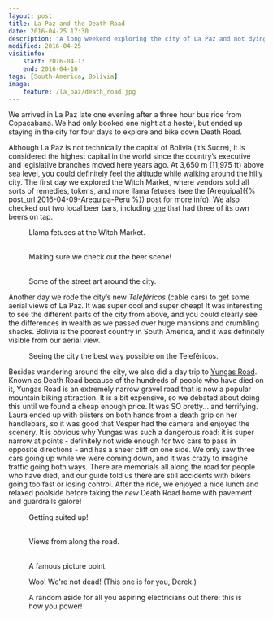 ```yaml
---
layout: post
title: La Paz and the Death Road
date: 2016-04-25 17:30
description: "A long weekend exploring the city of La Paz and not dying on Death Road."
modified: 2016-04-25
visitinfo:
    start: 2016-04-13
    end: 2016-04-16
tags: [South-America, Bolivia]
image:
    feature: /la_paz/death_road.jpg
---
```


We arrived in La Paz late one evening after a three hour bus ride from Copacabana. We had only booked one night at a hostel, but ended up staying in the city for four days to explore and bike down Death Road. 

Although La Paz is not technically the capital of Bolivia (it’s Sucre), it is considered the highest capital in the world since the country’s executive and legislative branches moved here years ago. At 3,650 m (11,975 ft) above sea level, you could definitely feel the altitude while walking around the hilly city. The first day we explored the Witch Market, where vendors sold all sorts of remedies, tokens, and more llama fetuses (see the [Arequipa]({% post_url 2016-04-09-Arequipa-Peru %}) post for more info). We also checked out two local beer bars, including [one](https://untappd.com/user/veswill3/checkin/299279912) that had three of its own beers on tap. 
<figure>
    <a href="/images/la_paz/llama_fetuses.jpg"><img src="/images/la_paz/llama_fetuses.jpg" alt=""></a>
    <figcaption>Llama fetuses at the Witch Market.</figcaption>
</figure>

<figure class="half">
    <a href="/images/la_paz/sol_y_luna.jpg"><img src="/images/la_paz/sol_y_luna.jpg" alt=""></a>
    <a href="/images/la_paz/pinkys_out.jpg"><img src="/images/la_paz/pinkys_out.jpg" alt=""></a>
    <figcaption>Making sure we check out the beer scene!</figcaption>
</figure>

<figure class="half">
    <a href="/images/la_paz/street_art.jpg"><img src="/images/la_paz/street_art.jpg" alt=""></a>
    <a href="/images/la_paz/street_art2.jpg"><img src="/images/la_paz/street_art2.jpg" alt=""></a>
    <figcaption>Some of the street art around the city.</figcaption>
</figure>

Another day we rode the city’s new *Teleféricos* (cable cars) to get some aerial views of La Paz. It was super cool and super cheap! It was interesting to see the different parts of the city from above, and you could clearly see the differences in wealth as we passed over huge mansions and crumbling shacks. Bolivia is the poorest country in South America, and it was definitely visible from our aerial view. 
<figure>
    <a href="/images/la_paz/teleferico.jpg"><img src="/images/la_paz/teleferico.jpg" alt=""></a>
    <figcaption>Seeing the city the best way possible on the Teleféricos.</figcaption>
</figure>

Besides wandering around the city, we also did a day trip to [Yungas Road](https://en.wikipedia.org/wiki/Yungas_Road). Known as Death Road because of the hundreds of people who have died on it, Yungas Road is an extremely narrow gravel road that is now a popular mountain biking attraction. It is a bit expensive, so we debated about doing this until we found a cheap enough price. It was SO pretty... and terrifying. Laura ended up with blisters on both hands from a death grip on her handlebars, so it was good that Vesper had the camera and enjoyed the scenery. It is obvious why Yungas was such a dangerous road: it is super narrow at points - definitely not wide enough for two cars to pass in opposite directions - and has a sheer cliff on one side. We only saw three cars going up while we were coming down, and it was crazy to imagine traffic going both ways. There are memorials all along the road for people who have died, and our guide told us there are still accidents with bikers going too fast or losing control. After the ride, we enjoyed a nice lunch and relaxed poolside before taking the *new* Death Road home with pavement and guardrails galore! 

<figure>
    <a href="/images/la_paz/bike_suit.jpg"><img src="/images/la_paz/bike_suit.jpg" alt=""></a>
    <figcaption>Getting suited up!</figcaption>
</figure>

<figure class="half">
    <a href="/images/la_paz/buses.jpg"><img src="/images/la_paz/buses.jpg" alt=""></a>
    <a href="/images/la_paz/along_the_road.jpg"><img src="/images/la_paz/along_the_road.jpg" alt=""></a>
    <figcaption>Views from along the road.</figcaption>
</figure>

<figure class="half">
    <a href="/images/la_paz/in_front_of_clif.jpg"><img src="/images/la_paz/in_front_of_clif.jpg" alt=""></a>
    <a href="/images/la_paz/on_the_cliff.jpg"><img src="/images/la_paz/on_the_cliff.jpg" alt=""></a>
    <figcaption>A famous picture point.</figcaption>
</figure>

<figure>
    <a href="/images/la_paz/bike_lift.gif"><img src="/images/la_paz/bike_lift.gif" alt=""></a>
    <figcaption>Woo! We're not dead! (This one is for you, Derek.)</figcaption>
</figure>

<figure>
    <a href="/images/la_paz/power_lines.jpg"><img src="/images/la_paz/power_lines.jpg" alt=""></a>
    <figcaption>A random aside for all you aspiring electricians out there: this is how you power!</figcaption>
</figure>

